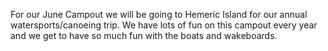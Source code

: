 For our June Campout we will be going to Hemeric Island for our annual watersports/canoeing trip.  We have lots of fun on this campout every year and we get to have so much fun with the boats and wakeboards. 
